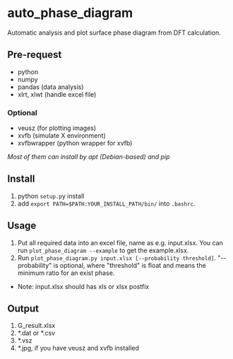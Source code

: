 # auto_phase_diagram
Automatic analysis and plot surface phase diagram from DFT calculation.

## Pre-request
* python
* numpy
* pandas (data analysis)
* xlrt, xlwt (handle excel file)

### Optional
* veusz (for plotting images)
* xvfb (simulate X environment)
* xvfbwrapper (python wrapper for xvfb)

*Most of them can install by apt (Debian-based) and pip*

## Install
1. python `setup.p`y install
2. add `export PATH=$PATH:YOUR_INSTALL_PATH/bin/` into `.bashrc`. 
## Usage
1. Put all required data into an excel file, name as e.g. input.xlsx. You can run `plot_phase_diagram --example` to get the example.xlsx.
2. Run `plot_phase_diagram.py input.xlsx [--probability threshold]`. "--probability" is optional, where "threshold" is float and means the minimum ratio for an exist phase. 
* Note: input.xlsx should has xls or xlsx postfix

## Output
1. G_result.xlsx
2. \*.dat or \*.csv
3. \*.vsz
4. \*.jpg, if you have veusz and xvfb installed
